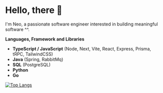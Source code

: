 # Hello, there 👋

I'm Neo, a passionate software engineer interested in building meaningful software ^^.


**Languages, Framework and Libraries**
- **TypeScript / JavaScript**  (Node, Next, Vite, React, Express, Prisma, tRPC, TailwindCSS)
- **Java**  (Spring, RabbitMq)
- **SQL**  (PostgreSQL)
- **Python**
- **Go**

[![Top Langs](https://github-readme-stats.vercel.app/api/top-langs/?username=neocolebunders)](https://github.com/anuraghazra/github-readme-stats)

